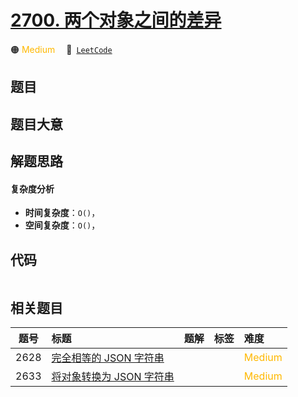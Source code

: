 # [2700. 两个对象之间的差异](https://leetcode.com/problems/differences-between-two-objects)

🟠 <font color=#ffb800>Medium</font>&emsp; 🔗&ensp;[`LeetCode`](https://leetcode.com/problems/differences-between-two-objects)

## 题目




## 题目大意




## 解题思路

#### 复杂度分析

- **时间复杂度**：`O()`，
- **空间复杂度**：`O()`，

## 代码

```javascript

```

## 相关题目

<!-- prettier-ignore -->
| 题号 | 标题 | 题解 | 标签 | 难度 |
| :------: | :------ | :------: | :------ | :------ |
| 2628 | [完全相等的 JSON 字符串](https://leetcode.com/problems/json-deep-equal) |  |  | <font color=#ffb800>Medium</font> |
| 2633 | [将对象转换为 JSON 字符串](https://leetcode.com/problems/convert-object-to-json-string) |  |  | <font color=#ffb800>Medium</font> |